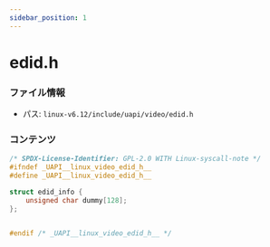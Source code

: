 ```yaml
---
sidebar_position: 1
---
```

# edid.h

### ファイル情報

- パス: `linux-v6.12/include/uapi/video/edid.h`

### コンテンツ

```h
/* SPDX-License-Identifier: GPL-2.0 WITH Linux-syscall-note */
#ifndef _UAPI__linux_video_edid_h__
#define _UAPI__linux_video_edid_h__

struct edid_info {
	unsigned char dummy[128];
};


#endif /* _UAPI__linux_video_edid_h__ */

```

